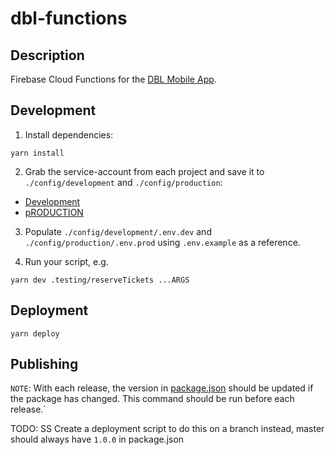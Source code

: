 # dbl-functions

## Description

Firebase Cloud Functions for the [DBL Mobile App](https://github.com/Reactotron-2000/dbl-mobile-app).

## Development

1. Install dependencies:

```
yarn install
```

2. Grab the service-account from each project and save it to `./config/development` and `./config/production`:

- [Development](https://console.firebase.google.com/u/0/project/dbl-development/settings/serviceaccounts/adminsdk)
- [pRODUCTION](https://console.firebase.google.com/u/0/project/dbl-production/settings/serviceaccounts/adminsdk)

3. Populate `./config/development/.env.dev` and `./config/production/.env.prod` using `.env.example` as a reference.

4. Run your script, e.g.

```
yarn dev .testing/reserveTickets ...ARGS
```

## Deployment

```
yarn deploy
```

## Publishing

`NOTE`: With each release, the version in [package.json](./package.json) should be updated if the package has changed. This command should be run before each release.`

TODO: SS Create a deployment script to do this on a branch instead, master should always have `1.0.0` in package.json
